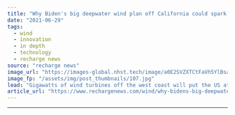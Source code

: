 ```yaml
---
title: "Why Biden's big deepwater wind plan off California could spark a floating gold rush"
date: "2021-06-29"
tags: 
  - wind
  - innovation
  - in depth
  - technology
  - recharge news
source: "recharge news"
image_url: "https://images-global.nhst.tech/image/a0E2SVZXTCtFaVh5YlBsam91Zm1mZUZDK043Q1RPc3JuNHhFUFEyZFJtQT0=/nhst/binary/d109ee00e5fb636fafe582fd33b8c8eb"
image_fp: "/assets/img/post_thumbnails/107.jpg"
lead: "Gigawatts of wind turbines off the west coast will put the US at the heart of a new global industry, writes Richard A Kessler"
article_url: "https://www.rechargenews.com/wind/why-bidens-big-deepwater-wind-plan-off-california-could-spark-a-floating-gold-rush/2-1-1029874"
---
```


---
